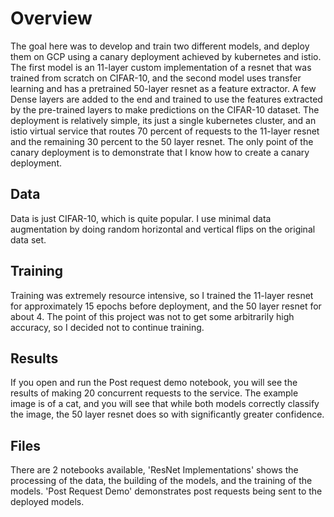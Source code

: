 # Overview
The goal here was to develop and train two different models, and deploy them on GCP using a canary deployment achieved by kubernetes and istio. 
The first model is an 11-layer custom implementation of a resnet that was trained from scratch on CIFAR-10, and the second model uses transfer learning
and has a pretrained 50-layer resnet as a feature extractor. A few Dense layers are added to the end and trained to use the features extracted by the 
pre-trained layers to make predictions on the CIFAR-10 dataset. The deployment is relatively simple, its just a single kubernetes cluster, and an istio
virtual service that routes 70 percent of requests to the 11-layer resnet and the remaining 30 percent to the 50 layer resnet. The only point of the canary 
deployment is to demonstrate that I know how to create a canary deployment. 
## Data
Data is just CIFAR-10, which is quite popular. I use minimal data augmentation by doing random horizontal and vertical flips on the original data set.
## Training
Training was extremely resource intensive, so I trained the 11-layer resnet for approximately 15 epochs before deployment, and the 50 layer resnet for about 
4. The point of this project was not to get some arbitrarily high accuracy, so I decided not to continue training.
## Results
If you open and run the Post request demo notebook, you will see the results of making 20 concurrent requests to the service. The example image is of a cat,
and you will see that while both models correctly classify the image, the 50 layer resnet does so with significantly greater confidence.
## Files
There are 2 notebooks available, 'ResNet Implementations' shows the processing of the data, the building of the models, and the training of the models. 'Post Request Demo' demonstrates post requests being sent to the deployed models. 

